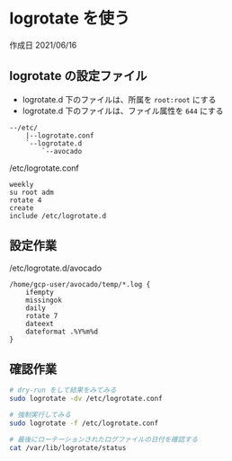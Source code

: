 # logrotate を使う

作成日 2021/06/16

## logrotate の設定ファイル

- logrotate.d 下のファイルは、所属を `root:root` にする
- logrotate.d 下のファイルは、ファイル属性を `644` にする

```text
--/etc/
    |--logrotate.conf
    `--logrotate.d
        `--avocado
```

/etc/logrotate.conf

```text
weekly
su root adm
rotate 4
create
include /etc/logrotate.d
```

## 設定作業

/etc/logrotate.d/avocado

```text
/home/gcp-user/avocado/temp/*.log {
    ifempty
    missingok
    daily
    rotate 7
    dateext
    dateformat .%Y%m%d
}
```

## 確認作業

```bash
# dry-run をして結果をみてみる
sudo logrotate -dv /etc/logrotate.conf

# 強制実行してみる
sudo logrotate -f /etc/logrotate.conf

# 最後にローテーションされたログファイルの日付を確認する
cat /var/lib/logrotate/status
```
